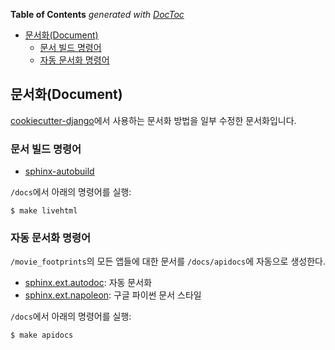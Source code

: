 

<!-- START doctoc generated TOC please keep comment here to allow auto update -->
<!-- DON'T EDIT THIS SECTION, INSTEAD RE-RUN doctoc TO UPDATE -->
**Table of Contents**  *generated with [DocToc](https://github.com/thlorenz/doctoc)*

- [문서화(Document)](#%EB%AC%B8%EC%84%9C%ED%99%94document)
  - [문서 빌드 명령어](#%EB%AC%B8%EC%84%9C-%EB%B9%8C%EB%93%9C-%EB%AA%85%EB%A0%B9%EC%96%B4)
  - [자동 문서화 명령어](#%EC%9E%90%EB%8F%99-%EB%AC%B8%EC%84%9C%ED%99%94-%EB%AA%85%EB%A0%B9%EC%96%B4)

<!-- END doctoc generated TOC please keep comment here to allow auto update -->


## 문서화(Document)

[cookiecutter-django](https://cookiecutter-django.readthedocs.io/en/latest/index.html)에서 사용하는 문서화 방법을 일부 수정한 문서화입니다.


### 문서 빌드 명령어

- [sphinx-autobuild](https://pypi.org/project/sphinx-autobuild/) 

`/docs`에서 아래의 명령어를 실행:

    $ make livehtml


### 자동 문서화 명령어

`/movie_footprints`의 모든 앱들에 대한 문서를 `/docs/apidocs`에 자동으로 생성한다.

- [sphinx.ext.autodoc](https://www.sphinx-doc.org/en/master/usage/extensions/autodoc.html): 자동 문서화
- [sphinx.ext.napoleon](https://www.sphinx-doc.org/en/master/usage/extensions/napoleon.html): 구글 파이썬 문서 스타일

`/docs`에서 아래의 명령어를 실행:

    $ make apidocs

